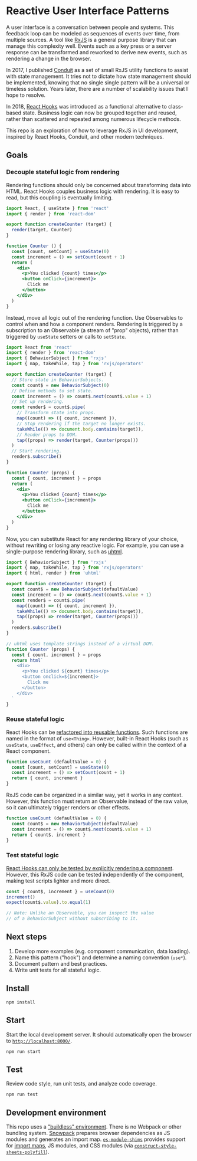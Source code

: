 # Reactive User Interface Patterns

A user interface is a conversation between people and systems. This feedback loop can be modeled as sequences of events over time, from multiple sources. A tool like [RxJS](https://github.com/ReactiveX/rxjs) is a general purpose library that can manage this complexity well. Events such as a key press or a server response can be transformed and reworked to derive new events, such as rendering a change in the browser.

In 2017, I published [Conduit](https://github.com/indiana-university/conduit) as a set of small RxJS utility functions to assist with state management. It tries not to dictate how state management should be implemented, knowing that no single single pattern will be a universal or timeless solution. Years later, there are a number of scalability issues that I hope to resolve.

In 2018, [React Hooks](https://reactjs.org/docs/hooks-intro.html) was introduced as a functional alternative to class-based state. Business logic can now be grouped together and reused, rather than scattered and repeated among numerous lifecycle methods.

This repo is an exploration of how to leverage RxJS in UI development, inspired by React Hooks, Conduit, and other modern techniques.

## Goals

### Decouple stateful logic from rendering

Rendering functions should only be concerned about transforming data into HTML. React Hooks couples business logic with rendering. It is easy to read, but this coupling is eventually limiting.

```jsx
import React, { useState } from 'react'
import { render } from 'react-dom'

export function createCounter (target) {
  render(target, Counter)
}

function Counter () {
  const [count, setCount] = useState(0)
  const increment = () => setCount(count + 1)
  return (
    <div>
      <p>You clicked {count} times</p>
      <button onClick={increment}>
        Click me
      </button>
    </div>
  )
}
```

Instead, move all logic out of the rendering function. Use Observables to control when and how a component renders. Rendering is triggered by a subscription to an Observable (a stream of "prop" objects), rather than triggered by `useState` setters or calls to `setState`.

```jsx
import React from 'react'
import { render } from 'react-dom'
import { BehaviorSubject } from 'rxjs'
import { map, takeWhile, tap } from 'rxjs/operators'

export function createCounter (target) {
  // Store state in BehaviorSubjects.
  const count$ = new BehaviorSubject(0)
  // Define methods to set state.
  const increment = () => count$.next(count$.value + 1)
  // Set up rendering.
  const render$ = count$.pipe(
    // Transform state into props.
    map((count) => ({ count, increment }),
    // Stop rendering if the target no longer exists.
    takeWhile(() => document.body.contains(target)),
    // Render props to DOM.
    tap((props) => render(target, Counter(props)))
  )
  // Start rendering.
  render$.subscribe()
}

function Counter (props) {
  const { count, increment } = props
  return (
    <div>
      <p>You clicked {count} times</p>
      <button onClick={increment}>
        Click me
      </button>
    </div>
  )
}
```

Now, you can substitute React for any rendering library of your choice, without rewriting or losing any reactive logic. For example, you can use a single-purpose rendering library, such as [µhtml](https://github.com/WebReflection/uhtml).

```jsx
import { BehaviorSubject } from 'rxjs'
import { map, takeWhile, tap } from 'rxjs/operators'
import { html, render } from 'uhtml'

export function createCounter (target) {
  const count$ = new BehaviorSubject(defaultValue)
  const increment = () => count$.next(count$.value + 1)
  const render$ = count$.pipe(
    map((count) => ({ count, increment }),
    takeWhile(() => document.body.contains(target)),
    tap((props) => render(target, Counter(props)))
  )
  render$.subscribe()
}

// uhtml uses template strings instead of a virtual DOM.
function Counter (props) {
  const { count, increment } = props
  return html`
    <div>
      <p>You clicked ${count} times</p>
      <button onclick=${increment}>
        Click me
      </button>
    </div>
  `
}
```

### Reuse stateful logic

React Hooks can be [refactored into reusable functions](https://reactjs.org/docs/hooks-custom.html). Such functions are named in the format of `use<Thing>`. However, built-in React Hooks (such as `useState`, `useEffect`, and others) can only be called within the context of a React component.

```jsx
function useCount (defaultValue = 0) {
  const [count, setCount] = useState(0)
  const increment = () => setCount(count + 1)
  return { count, increment }
}
```

RxJS code can be organized in a similar way, yet it works in any context. However, this function must return an Observable instead of the raw value, so it can ultimately trigger renders or other effects.

```jsx
function useCount (defaultValue = 0) {
  const count$ = new BehaviorSubject(defaultValue)
  const increment = () => count$.next(count$.value + 1)
  return { count$, increment }
}
```

### Test stateful logic

[React Hooks can only be tested by explicitly rendering a component](https://reactjs.org/docs/hooks-faq.html#how-to-test-components-that-use-hooks). However, this RxJS code can be tested independently of the component, making test scripts lighter and more direct.

```jsx
const { count$, increment } = useCount(0)
increment()
expect(count$.value).to.equal(1)

// Note: Unlike an Observable, you can inspect the value
// of a BehaviorSubject without subscribing to it.
```

## Next steps

1. Develop more examples (e.g. component communication, data loading).
2. Name this pattern ("hook") and determine a naming convention (`use*`).
3. Document pattern and best practices.
4. Write unit tests for all stateful logic.

## Install

```
npm install
```

## Start

Start the local development server. It should automatically open the browser to [`http://localhost:8000/`](http://localhost:8000/).

```
npm run start
```

## Test

Review code style, run unit tests, and analyze code coverage.

```
npm run test
```

## Development environment

This repo uses a ["buildless" environment](https://dev.to/open-wc/on-the-bleeding-edge-3cb8). There is no Webpack or other bundling system. [Snowpack](https://www.snowpack.dev/) prepares browser dependencies as JS modules and generates an import map. [`es-module-shims`](https://github.com/guybedford/es-module-shims) provides support for [import maps](https://github.com/WICG/import-maps), JS modules, and CSS modules (via [`construct-style-sheets-polyfill`](https://github.com/calebdwilliams/construct-style-sheets)).
